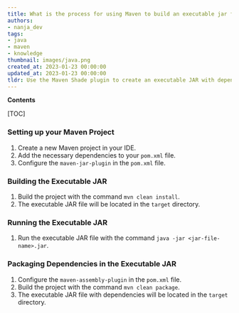 ```yaml
---
title: What is the process for using Maven to build an executable jar file with its dependencies?
authors:
- nanja_dev
tags:
- java
- maven
- knowledge
thumbnail: images/java.png
created_at: 2023-01-23 00:00:00
updated_at: 2023-01-23 00:00:00
tldr: Use the Maven Shade plugin to create an executable JAR with dependencies.
---
```


**Contents**

[TOC]

### Setting up your Maven Project

1. Create a new Maven project in your IDE.
2. Add the necessary dependencies to your `pom.xml` file.
3. Configure the `maven-jar-plugin` in the `pom.xml` file.

### Building the Executable JAR

1. Build the project with the command `mvn clean install`.
2. The executable JAR file will be located in the `target` directory.

### Running the Executable JAR

1. Run the executable JAR file with the command `java -jar <jar-file-name>.jar`.

### Packaging Dependencies in the Executable JAR

1. Configure the `maven-assembly-plugin` in the `pom.xml` file.
2. Build the project with the command `mvn clean package`.
3. The executable JAR file with dependencies will be located in the `target` directory.
